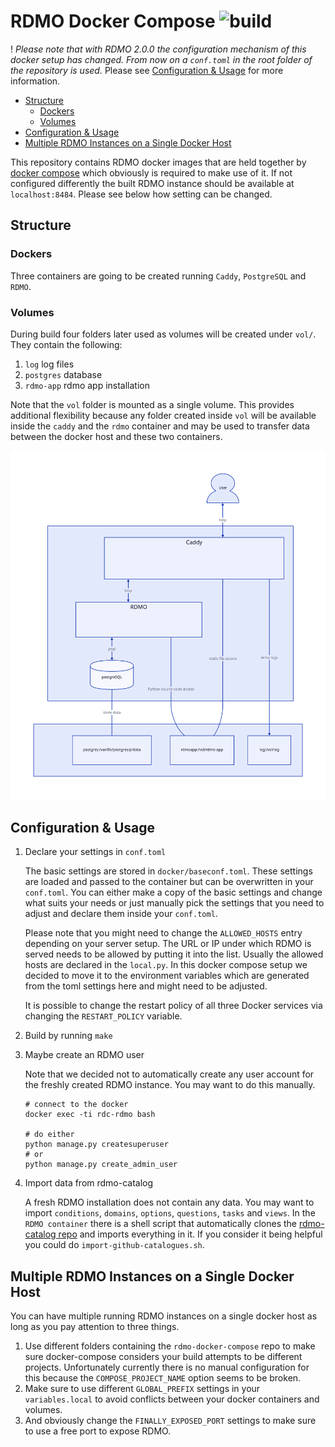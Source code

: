 # RDMO Docker Compose ![build](https://github.com/rdmorganiser/rdmo-docker-compose/actions/workflows/build.yaml/badge.svg)

! *Please note that with RDMO 2.0.0 the configuration mechanism of this docker setup has changed. From now on a `conf.toml` in the root folder of the repository is used.* Please see [Configuration &amp; Usage](#configuration--usage) for more information.

<!-- toc -->

- [Structure](#structure)
  - [Dockers](#dockers)
  - [Volumes](#volumes)
- [Configuration &amp; Usage](#configuration--usage)
- [Multiple RDMO Instances on a Single Docker Host](#multiple-rdmo-instances-on-a-single-docker-host)

<!-- /toc -->

This repository contains RDMO docker images that are held together by [docker compose](https://github.com/docker/compose/releases) which obviously is required to make use of it. If not configured differently the built RDMO instance should be available at `localhost:8484`. Please see below how setting can be changed.

## Structure

### Dockers

Three containers are going to be created running `Caddy`, `PostgreSQL` and `RDMO`.

### Volumes

During build four folders later used as volumes will be created under `vol/`. They contain the following:

1. `log` log files
2. `postgres` database
3. `rdmo-app` rdmo app installation

Note that the `vol` folder is mounted as a single volume. This provides additional flexibility because any folder created inside `vol` will be available inside the `caddy` and the `rdmo` container and may be used to transfer data between the docker host and these two containers.

![](./graph/architecture.svg)

## Configuration & Usage

1. Declare your settings in `conf.toml`

   The basic settings are stored in `docker/baseconf.toml`. These settings are loaded and passed to the container but can be overwritten in your `conf.toml`. You can either make a copy of the basic settings and change what suits your needs or just manually pick the settings that you need to adjust and declare them inside your `conf.toml`.

   Please note that you might need to change the `ALLOWED_HOSTS` entry depending on your server setup. The URL or IP under which RDMO is served needs to be allowed by putting it into the list. Usually the allowed hosts are declared in the `local.py`. In this docker compose setup we decided to move it to the environment variables which are generated from the toml settings here and might need to be adjusted.

   It is possible to change the restart policy of all three Docker services via changing the `RESTART_POLICY` variable.
2. Build by running `make`
3. Maybe create an RDMO user

   Note that we decided not to automatically create any user account for the freshly created RDMO instance. You may want to do this manually.

   ```shell
   # connect to the docker
   docker exec -ti rdc-rdmo bash

   # do either
   python manage.py createsuperuser
   # or
   python manage.py create_admin_user
   ```
4. Import data from rdmo-catalog

   A fresh RDMO installation does not contain any data. You may want to import `conditions`, `domains`, `options`, `questions`, `tasks` and `views`. In the `RDMO container` there is a shell script that automatically clones the [rdmo-catalog repo](https://github.com/rdmorganiser/rdmo-catalog) and imports everything in it. If you consider it being helpful you could do `import-github-catalogues.sh`.

## Multiple RDMO Instances on a Single Docker Host

You can have multiple running RDMO instances on a single docker host as long as you pay attention to three things.

1. Use different folders containing the `rdmo-docker-compose` repo to make sure docker-compose considers your build attempts to be different projects. Unfortunately currently there is no manual configuration for this because the `COMPOSE_PROJECT_NAME` option seems to be broken.
2. Make sure to use different `GLOBAL_PREFIX` settings in your `variables.local` to avoid conflicts between your docker containers and volumes.
3. And obviously change the `FINALLY_EXPOSED_PORT` settings to make sure to use a free port to expose RDMO.
